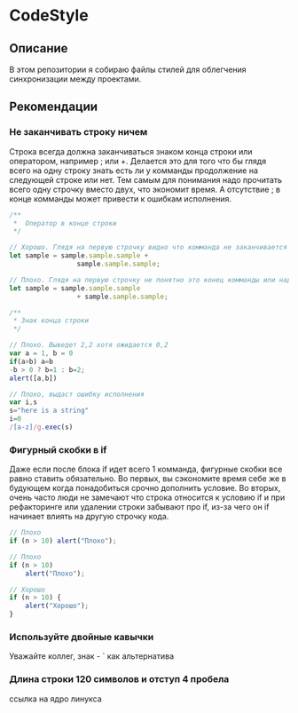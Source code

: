 # CodeStyle

## Описание
В этом репозитории я собираю файлы стилей для облегчения синхронизации между проектами.


## Рекомендации
### Не заканчивать строку ничем
Строка всегда должна заканчиваться знаком конца строки или оператором, например ; или +. Делается это для того что бы глядя всего на одну строку знать есть ли у комманды продолжение на следующей строке или нет. Тем самым для понимания надо прочитать всего одну строчку вместо двух, что экономит время. А отсутствие ; в конце комманды может привести к ошибкам исполнения.

```Typescript
/**
 *  Оператор в конце строки
 */

// Хорошо. Глядя на первую строчку видно что комманда не заканчивается и стоит искать продолжение на следующей
let sample = sample.sample.sample +
                 sample.sample.sample;

// Плохо. Глядя на первую строчку не понятно это конец комманды или надо искать продолжение
let sample = sample.sample.sample
                 + sample.sample.sample;

/**
 * Знак конца строки
 */

// Плохо. Выведет 2,2 хотя ожидается 0,2
var a = 1, b = 0
if(a>b) a=b
-b > 0 ? b=1 : b=2;
alert([a,b])

// Плохо, выдаст ошибку исполнения
var i,s
s="here is a string"
i=0
/[a-z]/g.exec(s)

```

### Фигурный скобки в if
Даже если после блока if идет всего 1 комманда, фигурные скобки все равно ставить обязательно. 
Во первых, вы сэкономите время себе же в будующем когда понадобиться срочно дополнить условие. 
Во вторых, очень часто люди не замечают что строка относится к условию if и при рефакторинге или удалении строки забывают про if, из-за чего он if начинает влиять на другую строчку кода.

```Typescript
// Плохо
if (n > 10) alert("Плохо");

// Плохо
if (n > 10)
    alert("Плохо");

// Хорошо
if (n > 10) {
    alert("Хорошо");
}
```

### Используйте двойные кавычки
Уважайте коллег, знак - ` как альтернатива

### Длина строки 120 символов и отступ 4 пробела
ссылка на ядро линукса

